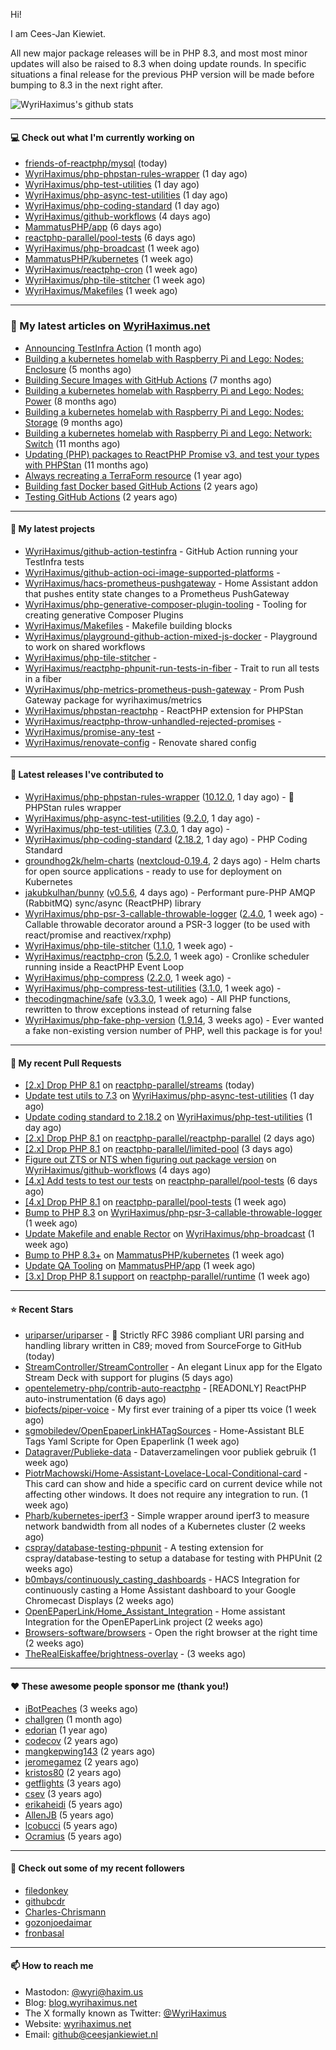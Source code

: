 Hi!

I am Cees-Jan Kiewiet.

All new major package releases will be in PHP 8.3, and most most minor updates will also be raised to 8.3 when doing update rounds. In specific situations a final release for the previous PHP version will be made before bumping to 8.3 in the next right after.

![WyriHaximus's github stats](https://github-readme-stats.vercel.app/api?username=WyriHaximus&show_icons=true)

---

#### 💻 Check out what I'm currently working on

- [friends-of-reactphp/mysql](https://github.com/friends-of-reactphp/mysql) (today)
- [WyriHaximus/php-phpstan-rules-wrapper](https://github.com/WyriHaximus/php-phpstan-rules-wrapper) (1 day ago)
- [WyriHaximus/php-test-utilities](https://github.com/WyriHaximus/php-test-utilities) (1 day ago)
- [WyriHaximus/php-async-test-utilities](https://github.com/WyriHaximus/php-async-test-utilities) (1 day ago)
- [WyriHaximus/php-coding-standard](https://github.com/WyriHaximus/php-coding-standard) (1 day ago)
- [WyriHaximus/github-workflows](https://github.com/WyriHaximus/github-workflows) (4 days ago)
- [MammatusPHP/app](https://github.com/MammatusPHP/app) (6 days ago)
- [reactphp-parallel/pool-tests](https://github.com/reactphp-parallel/pool-tests) (6 days ago)
- [WyriHaximus/php-broadcast](https://github.com/WyriHaximus/php-broadcast) (1 week ago)
- [MammatusPHP/kubernetes](https://github.com/MammatusPHP/kubernetes) (1 week ago)
- [WyriHaximus/reactphp-cron](https://github.com/WyriHaximus/reactphp-cron) (1 week ago)
- [WyriHaximus/php-tile-stitcher](https://github.com/WyriHaximus/php-tile-stitcher) (1 week ago)
- [WyriHaximus/Makefiles](https://github.com/WyriHaximus/Makefiles) (1 week ago)

---

### 📜 My latest articles on [WyriHaximus.net](https://blog.wyrihaximus.net/)

- [Announcing TestInfra Action](https://blog.wyrihaximus.net/2025/03/announcing-testinfra-action/) (1 month ago)
- [Building a kubernetes homelab with Raspberry Pi and Lego: Nodes: Enclosure](https://blog.wyrihaximus.net/2024/12/building-a-kubernetes-homelab-with-raspberry-pies-and-lego-nodes-enclosure/) (5 months ago)
- [Building Secure Images with GitHub Actions](https://blog.wyrihaximus.net/2024/10/building-secure-images-with-github-actions/) (7 months ago)
- [Building a kubernetes homelab with Raspberry Pi and Lego: Nodes: Power](https://blog.wyrihaximus.net/2024/09/building-a-kubernetes-homelab-with-raspberry-pies-and-lego-nodes-power/) (8 months ago)
- [Building a kubernetes homelab with Raspberry Pi and Lego: Nodes: Storage](https://blog.wyrihaximus.net/2024/08/building-a-kubernetes-homelab-with-raspberry-pies-and-lego-nodes-storage/) (9 months ago)
- [Building a kubernetes homelab with Raspberry Pi and Lego: Network: Switch](https://blog.wyrihaximus.net/2024/07/building-a-kubernetes-homelab-with-raspberry-pies-and-lego-network-switch/) (11 months ago)
- [Updating (PHP) packages to ReactPHP Promise v3, and test your types with PHPStan](https://blog.wyrihaximus.net/2024/06/updating-php-packages-to-reactphp-promise-v3--and-test-your-types-with-phpstan/) (11 months ago)
- [Always recreating a TerraForm resource](https://blog.wyrihaximus.net/2024/04/always-recreating-a-terraform-resource/) (1 year ago)
- [Building fast Docker based GitHub Actions](https://blog.wyrihaximus.net/2023/03/building-fast-docker-based-github-actions/) (2 years ago)
- [Testing GitHub Actions](https://blog.wyrihaximus.net/2023/03/testing-github-actions/) (2 years ago)

---

#### 🌱 My latest projects

- [WyriHaximus/github-action-testinfra](https://github.com/WyriHaximus/github-action-testinfra) - GitHub Action running your TestInfra tests
- [WyriHaximus/github-action-oci-image-supported-platforms](https://github.com/WyriHaximus/github-action-oci-image-supported-platforms) - 
- [WyriHaximus/hacs-prometheus-pushgateway](https://github.com/WyriHaximus/hacs-prometheus-pushgateway) - Home Assistant addon that pushes entity state changes to a Prometheus PushGateway
- [WyriHaximus/php-generative-composer-plugin-tooling](https://github.com/WyriHaximus/php-generative-composer-plugin-tooling) - Tooling for creating generative Composer Plugins
- [WyriHaximus/Makefiles](https://github.com/WyriHaximus/Makefiles) - Makefile building blocks
- [WyriHaximus/playground-github-action-mixed-js-docker](https://github.com/WyriHaximus/playground-github-action-mixed-js-docker) - Playground to work on shared workflows
- [WyriHaximus/php-tile-stitcher](https://github.com/WyriHaximus/php-tile-stitcher) - 
- [WyriHaximus/reactphp-phpunit-run-tests-in-fiber](https://github.com/WyriHaximus/reactphp-phpunit-run-tests-in-fiber) - Trait to run all tests in a fiber
- [WyriHaximus/php-metrics-prometheus-push-gateway](https://github.com/WyriHaximus/php-metrics-prometheus-push-gateway) - Prom Push Gateway package for wyrihaximus/metrics
- [WyriHaximus/phpstan-reactphp](https://github.com/WyriHaximus/phpstan-reactphp) - ReactPHP extension for PHPStan
- [WyriHaximus/reactphp-throw-unhandled-rejected-promises](https://github.com/WyriHaximus/reactphp-throw-unhandled-rejected-promises) - 
- [WyriHaximus/promise-any-test](https://github.com/WyriHaximus/promise-any-test) - 
- [WyriHaximus/renovate-config](https://github.com/WyriHaximus/renovate-config) - Renovate shared config

---

#### 🔭 Latest releases I've contributed to

- [WyriHaximus/php-phpstan-rules-wrapper](https://github.com/WyriHaximus/php-phpstan-rules-wrapper) ([10.12.0](https://github.com/WyriHaximus/php-phpstan-rules-wrapper/releases/tag/10.12.0), 1 day ago) - 🌯 PHPStan rules wrapper
- [WyriHaximus/php-async-test-utilities](https://github.com/WyriHaximus/php-async-test-utilities) ([9.2.0](https://github.com/WyriHaximus/php-async-test-utilities/releases/tag/9.2.0), 1 day ago) - 
- [WyriHaximus/php-test-utilities](https://github.com/WyriHaximus/php-test-utilities) ([7.3.0](https://github.com/WyriHaximus/php-test-utilities/releases/tag/7.3.0), 1 day ago) - 
- [WyriHaximus/php-coding-standard](https://github.com/WyriHaximus/php-coding-standard) ([2.18.2](https://github.com/WyriHaximus/php-coding-standard/releases/tag/2.18.2), 1 day ago) - PHP Coding Standard
- [groundhog2k/helm-charts](https://github.com/groundhog2k/helm-charts) ([nextcloud-0.19.4](https://github.com/groundhog2k/helm-charts/releases/tag/nextcloud-0.19.4), 2 days ago) - Helm charts for open source applications - ready to use for deployment on Kubernetes
- [jakubkulhan/bunny](https://github.com/jakubkulhan/bunny) ([v0.5.6](https://github.com/jakubkulhan/bunny/releases/tag/v0.5.6), 4 days ago) - Performant pure-PHP AMQP (RabbitMQ) sync/async (ReactPHP) library
- [WyriHaximus/php-psr-3-callable-throwable-logger](https://github.com/WyriHaximus/php-psr-3-callable-throwable-logger) ([2.4.0](https://github.com/WyriHaximus/php-psr-3-callable-throwable-logger/releases/tag/2.4.0), 1 week ago) - Callable throwable decorator around a PSR-3 logger (to be used with react/promise and reactivex/rxphp)
- [WyriHaximus/php-tile-stitcher](https://github.com/WyriHaximus/php-tile-stitcher) ([1.1.0](https://github.com/WyriHaximus/php-tile-stitcher/releases/tag/1.1.0), 1 week ago) - 
- [WyriHaximus/reactphp-cron](https://github.com/WyriHaximus/reactphp-cron) ([5.2.0](https://github.com/WyriHaximus/reactphp-cron/releases/tag/5.2.0), 1 week ago) - Cronlike scheduler running inside a ReactPHP Event Loop
- [WyriHaximus/php-compress](https://github.com/WyriHaximus/php-compress) ([2.2.0](https://github.com/WyriHaximus/php-compress/releases/tag/2.2.0), 1 week ago) - 
- [WyriHaximus/php-compress-test-utilities](https://github.com/WyriHaximus/php-compress-test-utilities) ([3.1.0](https://github.com/WyriHaximus/php-compress-test-utilities/releases/tag/3.1.0), 1 week ago) - 
- [thecodingmachine/safe](https://github.com/thecodingmachine/safe) ([v3.3.0](https://github.com/thecodingmachine/safe/releases/tag/v3.3.0), 1 week ago) - All PHP functions, rewritten to throw exceptions instead of returning false
- [WyriHaximus/php-fake-php-version](https://github.com/WyriHaximus/php-fake-php-version) ([1.9.14](https://github.com/WyriHaximus/php-fake-php-version/releases/tag/1.9.14), 3 weeks ago) - Ever wanted a fake non-existing version number of PHP, well this package is for you!

---

#### 🔨 My recent Pull Requests

- [[2.x] Drop PHP 8.1](https://github.com/reactphp-parallel/streams/pull/42) on [reactphp-parallel/streams](https://github.com/reactphp-parallel/streams) (today)
- [Update test utils to 7.3](https://github.com/WyriHaximus/php-async-test-utilities/pull/287) on [WyriHaximus/php-async-test-utilities](https://github.com/WyriHaximus/php-async-test-utilities) (1 day ago)
- [Update coding standard to 2.18.2](https://github.com/WyriHaximus/php-test-utilities/pull/1027) on [WyriHaximus/php-test-utilities](https://github.com/WyriHaximus/php-test-utilities) (1 day ago)
- [[2.x] Drop PHP 8.1](https://github.com/reactphp-parallel/reactphp-parallel/pull/60) on [reactphp-parallel/reactphp-parallel](https://github.com/reactphp-parallel/reactphp-parallel) (2 days ago)
- [[2.x] Drop PHP 8.1](https://github.com/reactphp-parallel/limited-pool/pull/59) on [reactphp-parallel/limited-pool](https://github.com/reactphp-parallel/limited-pool) (3 days ago)
- [Figure out ZTS or NTS when figuring out package version](https://github.com/WyriHaximus/github-workflows/pull/71) on [WyriHaximus/github-workflows](https://github.com/WyriHaximus/github-workflows) (4 days ago)
- [[4.x] Add tests to test our tests](https://github.com/reactphp-parallel/pool-tests/pull/59) on [reactphp-parallel/pool-tests](https://github.com/reactphp-parallel/pool-tests) (6 days ago)
- [[4.x] Drop PHP 8.1](https://github.com/reactphp-parallel/pool-tests/pull/58) on [reactphp-parallel/pool-tests](https://github.com/reactphp-parallel/pool-tests) (1 week ago)
- [Bump to PHP 8.3](https://github.com/WyriHaximus/php-psr-3-callable-throwable-logger/pull/46) on [WyriHaximus/php-psr-3-callable-throwable-logger](https://github.com/WyriHaximus/php-psr-3-callable-throwable-logger) (1 week ago)
- [Update Makefile and enable Rector](https://github.com/WyriHaximus/php-broadcast/pull/297) on [WyriHaximus/php-broadcast](https://github.com/WyriHaximus/php-broadcast) (1 week ago)
- [Bump to PHP 8.3&#43;](https://github.com/MammatusPHP/kubernetes/pull/6) on [MammatusPHP/kubernetes](https://github.com/MammatusPHP/kubernetes) (1 week ago)
- [Update QA Tooling](https://github.com/MammatusPHP/app/pull/38) on [MammatusPHP/app](https://github.com/MammatusPHP/app) (1 week ago)
- [[3.x] Drop PHP 8.1 support](https://github.com/reactphp-parallel/runtime/pull/69) on [reactphp-parallel/runtime](https://github.com/reactphp-parallel/runtime) (1 week ago)

---

#### ⭐ Recent Stars

- [uriparser/uriparser](https://github.com/uriparser/uriparser) -  :hocho: Strictly RFC 3986 compliant URI parsing and handling library written in C89; moved from SourceForge to GitHub (today)
- [StreamController/StreamController](https://github.com/StreamController/StreamController) - An elegant Linux app for the Elgato Stream Deck with support for plugins (5 days ago)
- [opentelemetry-php/contrib-auto-reactphp](https://github.com/opentelemetry-php/contrib-auto-reactphp) - [READONLY] ReactPHP auto-instrumentation (6 days ago)
- [biofects/piper-voice](https://github.com/biofects/piper-voice) - My first ever training of a piper tts voice (1 week ago)
- [sgmobiledev/OpenEpaperLinkHATagSources](https://github.com/sgmobiledev/OpenEpaperLinkHATagSources) - Home-Assistant BLE Tags Yaml Scripte for Open Epaperlink  (1 week ago)
- [Datagraver/Publieke-data](https://github.com/Datagraver/Publieke-data) - Dataverzamelingen voor publiek gebruik (1 week ago)
- [PiotrMachowski/Home-Assistant-Lovelace-Local-Conditional-card](https://github.com/PiotrMachowski/Home-Assistant-Lovelace-Local-Conditional-card) - This card can show and hide a specific card on current device while not affecting other windows. It does not require any integration to run. (1 week ago)
- [Pharb/kubernetes-iperf3](https://github.com/Pharb/kubernetes-iperf3) - Simple wrapper around iperf3 to measure network bandwidth from all nodes of a Kubernetes cluster (2 weeks ago)
- [cspray/database-testing-phpunit](https://github.com/cspray/database-testing-phpunit) - A testing extension for cspray/database-testing to setup a database for testing with PHPUnit (2 weeks ago)
- [b0mbays/continuously_casting_dashboards](https://github.com/b0mbays/continuously_casting_dashboards) - HACS Integration for continuously casting a Home Assistant dashboard to your Google Chromecast Displays (2 weeks ago)
- [OpenEPaperLink/Home_Assistant_Integration](https://github.com/OpenEPaperLink/Home_Assistant_Integration) - Home assistant Integration for the OpenEPaperLink project (2 weeks ago)
- [Browsers-software/browsers](https://github.com/Browsers-software/browsers) - Open the right browser at the right time (2 weeks ago)
- [TheRealEiskaffee/brightness-overlay](https://github.com/TheRealEiskaffee/brightness-overlay) -  (3 weeks ago)

---

#### ❤️ These awesome people sponsor me (thank you!)

- [iBotPeaches](https://github.com/iBotPeaches) (3 weeks ago)
- [challgren](https://github.com/challgren) (1 month ago)
- [edorian](https://github.com/edorian) (1 year ago)
- [codecov](https://github.com/codecov) (2 years ago)
- [mangkepwing143](https://github.com/mangkepwing143) (2 years ago)
- [jeromegamez](https://github.com/jeromegamez) (2 years ago)
- [kristos80](https://github.com/kristos80) (2 years ago)
- [getflights](https://github.com/getflights) (3 years ago)
- [csev](https://github.com/csev) (3 years ago)
- [erikaheidi](https://github.com/erikaheidi) (5 years ago)
- [AllenJB](https://github.com/AllenJB) (5 years ago)
- [lcobucci](https://github.com/lcobucci) (5 years ago)
- [Ocramius](https://github.com/Ocramius) (5 years ago)

---

#### 👯 Check out some of my recent followers

- [filedonkey](https://github.com/filedonkey)
- [githubcdr](https://github.com/githubcdr)
- [Charles-Chrismann](https://github.com/Charles-Chrismann)
- [gozonjoedaimar](https://github.com/gozonjoedaimar)
- [fronbasal](https://github.com/fronbasal)

---

#### 📫 How to reach me

- Mastodon: [@wyri@haxim.us](https://toot-toot.wyrihaxim.us/@wyri)
- Blog: [blog.wyrihaximus.net](https://blog.wyrihaximus.net/)
- The X formally known as Twitter: [@WyriHaximus](https://twitter.com/WyriHaximus)
- Website: [wyrihaximus.net](https://wyrihaximus.net/)
- Email: [github@ceesjankiewiet.nl](mailto:github@ceesjankiewiet.nl)
